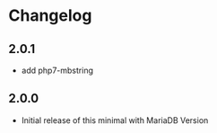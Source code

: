 # Changelog

## 2.0.1
- add php7-mbstring

## 2.0.0
- Initial release of this minimal with MariaDB Version
